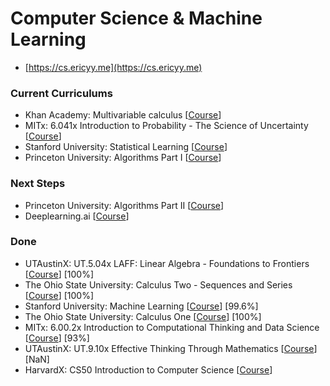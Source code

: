# Computer Science & Machine Learning

* [https://cs.ericyy.me](https://cs.ericyy.me)

### Current Curriculums

* Khan Academy: Multivariable calculus [[Course](https://www.khanacademy.org/math/multivariable-calculus)]
* MITx: 6.041x Introduction to Probability - The Science of Uncertainty [[Course](https://courses.edx.org/courses/course-v1:MITx+6.041x_4+1T2017/course/)]
* Stanford University: Statistical Learning [[Course](https://lagunita.stanford.edu/courses/HumanitiesSciences/StatLearning/Winter2016/info)]
* Princeton University: Algorithms Part I [[Course](https://www.coursera.org/learn/algorithms-part1/home/welcome)]

### Next Steps
 
* Princeton University: Algorithms Part II [[Course](https://www.coursera.org/learn/algorithms-part1/home/welcome)]
* Deeplearning.ai [[Course](https://www.coursera.org/specializations/deep-learning)]

### Done

* UTAustinX: UT.5.04x LAFF: Linear Algebra - Foundations to Frontiers [[Course](https://courses.edx.org/courses/course-v1:UTAustinX+UT.5.05x+2T2017/course/)] [100%]
* The Ohio State University: Calculus Two - Sequences and Series [[Course](https://www.coursera.org/learn/advanced-calculus)] [100%]
* Stanford University: Machine Learning [[Course](https://www.coursera.org/learn/machine-learning/home/welcome)] [99.6%]
* The Ohio State University: Calculus One [[Course](https://www.coursera.org/learn/calculus1/home/welcome)] [100%]
* MITx: 6.00.2x Introduction to Computational Thinking and Data Science [[Course](https://courses.edx.org/courses/course-v1:MITx+6.00.2x_7+1T2017/info)] [93%]
* UTAustinX: UT.9.10x Effective Thinking Through Mathematics [[Course](https://courses.edx.org/courses/course-v1:UTAustinX+UT.9.10x+3T2016/course/)] [NaN]
* HarvardX: CS50 Introduction to Computer Science [[Course](https://courses.edx.org/courses/course-v1:HarvardX+CS50+X/info)]


